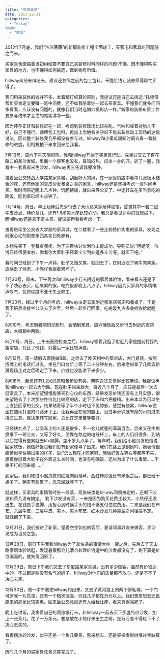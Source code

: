 ```yaml
---
title: "买家具记"
date: 2013-12-31
categories: 
  - "essay"
tags: 
  - "家具"
---
```


2013年7月底，我们“浩浩荡荡”的新房装修工程全面竣工，买家电和家具的问题随之而来。

买家具也面临着当初纠结要不要自己买装修材料同样的问题:不懂。既不懂得购买家具的地方，也不懂得如何挑选，做到物有所值。

hillway纠结来纠结去，建议还参照之前的包工包料，干脆给钱让装修师傅帮忙买得了。

我们用来装修的钱并不多，本着精打细算的原则，我提议还是自己去挑选:“托师傅帮忙买肯定又要赚一笔中间费，还不如我陪着你一起去买家具。不懂我们就多问问多看看，应该没有问题的，就像我们当时选婚纱摄影店一样。”新家的装修布置工作要参与进来才会住的踏实清净一些。

因为怀孕正好和装修赶在一起，考虑到装修现场比较杂乱，气味和噪音对胎儿不好，自己不懂行、师傅包工包料，再加上当地有关孕妇不能去装修动工现场的迷信说法，因此整个装修我几乎都没有参与过。hillway和小蜜瓜隔断时间去看一看装修的进度，用相机拍下来拿回来给我看。

7月13号，周六下午天阴闷热，我和hillway开始了买家具行动。先坐公交去了百花路口的某沙发城，里面一个顾客也没有，昏暗闷热，闷出一身的汗。转了一圈，我看中一套真皮米色沙发，hillway再三告诉我要冷静。

接着坐公交转战大学路某家具城，刮起好大的风，在一家促销店中看中几张板木结合的床，还有他家的真皮沙发餐桌之类的家具，hillway还是坚持考虑一段时间再买。看时间将近晚上八点钟，饥肠辘辘，就出来等公交了，中途转车在麦当劳吃的晚饭，回到家已经十点钟了。

7月14号，周日。早上起床后先步行去了天山路某家居体验馆，感觉其中一套二层牛皮沙发、特价茶几，还有1.8米实木床比较心动。我总是看见适中的就想买下，而hillway还是拿不定主意，提议要再看看考虑一下。

接着继续坐公交去大学路的家具城，在二楼看了一些比较特价实惠的家具，发现之前很心动的那些东西其实到处都有。

本想先买下一套餐桌餐椅，为了三百块讨价划价未能成功，导购员说:“阿姐呀，价钱已经很便宜啦，你看你大着肚子怀着宝宝到处逛多辛苦呀，就买下吧。”

看时间已经到了下午一点钟，肚子又饿又累，就回去了，在附近吃了碗牛肉果条。连续逛了两天，小熊仔也跟着累坏了。

7月20号，周末。下午再次和hillway步行去附近的家居体验馆，看来看去还是下不了决心去买，回来累的很，吃完饭都晚上八点了。hillway因为买家具的事情唉声叹气，忧伤程度不亚于失业职工。

7月23号，经过半个月的考虑，hillway决定去家附近那家店买床和餐桌了。于是我下班后直接坐公交去了店里，然后一起步行回家，吃完饭九点多收拾收拾就睡了。

8月10号，考虑到暑期阳光剧烈，会晒到家具。周六晚饭后又步行去附近的窗帘店，大概相中两款。

8月11号，周日。上午去医院检查之后，hillway领着我逛了附近几家他提前打探的窗帘店，对比了价钱，对最后一家比较满意。

8月12号，周一请假去医院做B超。之后去了昨天相中的窗帘店，大门紧锁，按照招牌上的电话打过去，坐在门口台阶上等了二十分钟左右。后来老板拿了几款去新房现场比对之后确定了下来，价钱也没能讲下来多少。

8月18号，新房还有1.2米的床和餐椅没有买，网购送货又觉得比较麻烦。我提议再和hilllway一起去大学路。现在肚子越来越大，将近八个月了，应该是最后一次去逛家具了。本来期望慢慢能够买到心仪的东西，结果发现价钱还没有上月实惠，很失望地去了上次那些性价比比较高的店，定下了床和六把餐椅。出来本以为可以坐上直接回家的公交，结果站着等了半个小时也不见踪影。感觉有些累，hillway便坐在被雨打湿的马路牙子上，让我再坐在他的腿上，没过半分钟就有摩的司机过来招揽生意，就决定转车回家，总比在这里苦等要好。

已经快九点了，公交车上的人还是很多，不一会儿就塞的满满当当。后来又在中旅换乘下一班公交，又等了好久，便靠在路边的电线杆上，车上的人仍旧很多，到站以后觉得有些累就去kfc歇脚，差不多九点半了。等车时，我们给小蜜瓜发短信说回家吃饭，她做好饭见我们没有到家便寻了出来。我们在路上见到她时，她表情很痛苦似乎快哭出来的样子，说:“怎么现在才回家呀，我做好饭左等右等都等不来，想着你挺着大肚子在外面这么长时间，也没有吃晚饭，还以为出了什么事情……干嘛不打的回来呢……”

到家后，我们吃过小蜜瓜做的红烧肉焖葫芦，西红柿炒蛋还有米饭之后，都已经十点多了。确实有些累了，洗完澡就睡下了。

就这样，买家具的事情暂时告一段落，两张床垫是hillway网购搞定的，还剩下沙发和茶几没有搞定。 剩下沙发没有买，一来是因为购买花费比较大，小熊仔还没出生，花钱畏手畏脚，用担心到时候手头的钱不够支付住院费用。二来是我们在布艺、头层牛皮、二层牛皮、实木、实木布艺、红木沙发几种类型之间摇摆不定。 就耽搁了下来。

12月21日，我们搬进了新家。望着空空如也的客厅，要请同事好友来做客，买沙发成为当务之急。

12月28日，周日下午我和hillway为了拿快递的事情大吵一架之后，先后去了天山路家居体验馆逛，发现暑假那会儿清仓处理价钱适中的沙发都没有了，剩下算是价位偏高的，就失落回家了。

12月29日，周日下午我们又去了东厦路某家具城，没有多少顾客，虽然有价钱适中的，不过都是些没有名气的牌子，hillway对他们的质量都不放心，还是下不了决心去买。

12月30日，周一中午我把hillway约出来，又去了黄河路上的两个家私城，一个门可罗雀一片荒凉，还有一个档次偏高，价钱几乎都在万元以上。我们想来想去还是原来的那家比较实惠。回来坐公交竟然还有人给我让座，看来真得减肥了。

晚上吃过饭，我拿着自己的两张银行卡，和hillway一起去买下那套特价沙发，加上一张茶几，花了一万余元，要是放在小熊仔未出生之前，是万万舍不得也下不了决心去买的。

看着摆放的沙发，似乎还差一个角几要买，思来想去，还是买棵发财树填补空缺算了。

历时几个月的买家具任务总算完成了。
